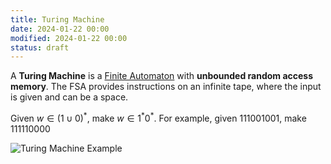 ```yaml
---
title: Turing Machine
date: 2024-01-22 00:00
modified: 2024-01-22 00:00
status: draft
---
```


A **Turing Machine** is a [Finite Automaton](finite-automaton.md) with **unbounded random access memory**. The FSA provides instructions on an infinite tape, where the input is given and can be a space.

Given $w \in (1 \cup 0)^{*}$, make $w \in 1^{*}0^{*}$. For example, given 111001001, make 111110000

![Turing Machine Example](../../../_media/cheatsheet-topic-7-turing-machines-turing2.png)